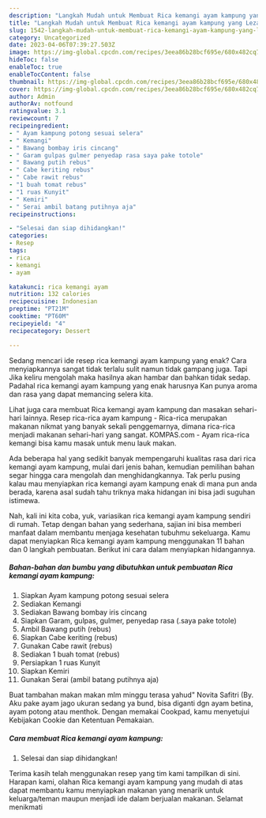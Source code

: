 ```yaml
---
description: "Langkah Mudah untuk Membuat Rica kemangi ayam kampung yang Lezat Sekali"
title: "Langkah Mudah untuk Membuat Rica kemangi ayam kampung yang Lezat Sekali"
slug: 1542-langkah-mudah-untuk-membuat-rica-kemangi-ayam-kampung-yang-lezat-sekali
category: Uncategorized
date: 2023-04-06T07:39:27.503Z
image: https://img-global.cpcdn.com/recipes/3eea86b28bcf695e/680x482cq70/rica-kemangi-ayam-kampung-foto-resep-utama.jpg
hideToc: false
enableToc: true
enableTocContent: false
thumbnail: https://img-global.cpcdn.com/recipes/3eea86b28bcf695e/680x482cq70/rica-kemangi-ayam-kampung-foto-resep-utama.jpg
cover: https://img-global.cpcdn.com/recipes/3eea86b28bcf695e/680x482cq70/rica-kemangi-ayam-kampung-foto-resep-utama.jpg
author: Admin
authorAv: notfound
ratingvalue: 3.1
reviewcount: 7
recipeingredient:
- " Ayam kampung potong sesuai selera"
- " Kemangi"
- " Bawang bombay iris cincang"
- " Garam gulpas gulmer penyedap rasa saya pake totole"
- " Bawang putih rebus"
- " Cabe keriting rebus"
- " Cabe rawit rebus"
- "1 buah tomat rebus"
- "1 ruas Kunyit"
- " Kemiri"
- " Serai ambil batang putihnya aja"
recipeinstructions:

- "Selesai dan siap dihidangkan!"
categories:
- Resep
tags:
- rica
- kemangi
- ayam

katakunci: rica kemangi ayam 
nutrition: 132 calories
recipecuisine: Indonesian
preptime: "PT21M"
cooktime: "PT60M"
recipeyield: "4"
recipecategory: Dessert

---
```



Sedang mencari ide resep rica kemangi ayam kampung yang enak? Cara menyiapkannya sangat tidak terlalu sulit namun tidak gampang juga. Tapi Jika keliru mengolah maka hasilnya akan hambar dan bahkan tidak sedap. Padahal rica kemangi ayam kampung yang enak harusnya Kan punya aroma dan rasa yang dapat memancing selera kita.


Lihat juga cara membuat Rica kemangi ayam kampung dan masakan sehari-hari lainnya. Resep rica-rica ayam kampung - Rica-rica merupakan makanan nikmat yang banyak sekali penggemarnya, dimana rica-rica menjadi makanan sehari-hari yang sangat. KOMPAS.com - Ayam rica-rica kemangi bisa kamu masak untuk menu lauk makan.

Ada beberapa hal yang sedikit banyak mempengaruhi kualitas rasa dari rica kemangi ayam kampung, mulai dari jenis bahan, kemudian pemilihan bahan segar hingga cara mengolah dan menghidangkannya. Tak perlu pusing kalau mau menyiapkan rica kemangi ayam kampung enak di mana pun anda berada, karena asal sudah tahu triknya maka hidangan ini bisa jadi suguhan istimewa.


Nah, kali ini kita coba, yuk, variasikan rica kemangi ayam kampung sendiri di rumah. Tetap dengan bahan yang sederhana, sajian ini bisa memberi manfaat dalam membantu menjaga kesehatan tubuhmu sekeluarga. Kamu dapat menyiapkan Rica kemangi ayam kampung menggunakan 11 bahan dan 0 langkah pembuatan. Berikut ini cara dalam menyiapkan hidangannya.

<!--inarticleads1-->

##### Bahan-bahan dan bumbu yang dibutuhkan untuk pembuatan Rica kemangi ayam kampung:

1. Siapkan  Ayam kampung potong sesuai selera
1. Sediakan  Kemangi
1. Sediakan  Bawang bombay iris cincang
1. Siapkan  Garam, gulpas, gulmer, penyedap rasa (.saya pake totole)
1. Ambil  Bawang putih (rebus)
1. Siapkan  Cabe keriting (rebus)
1. Gunakan  Cabe rawit (rebus)
1. Sediakan 1 buah tomat (rebus)
1. Persiapkan 1 ruas Kunyit
1. Siapkan  Kemiri
1. Gunakan  Serai (ambil batang putihnya aja)


Buat tambahan makan makan mlm minggu terasa yahud&#34; Novita Safitri (By. Aku pake ayam jago ukuran sedang ya bund, bisa diganti dgn ayam betina, ayam potong atau menthok. Dengan memakai Cookpad, kamu menyetujui Kebijakan Cookie dan Ketentuan Pemakaian. 

<!--inarticleads2-->

##### Cara membuat Rica kemangi ayam kampung:


1. Selesai dan siap dihidangkan!



Terima kasih telah menggunakan resep yang tim kami tampilkan di sini. Harapan kami, olahan Rica kemangi ayam kampung yang mudah di atas dapat membantu kamu menyiapkan makanan yang menarik untuk keluarga/teman maupun menjadi ide dalam berjualan makanan. Selamat menikmati
